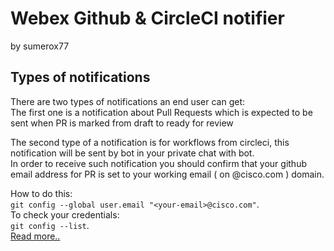 # Webex Github & CircleCI notifier
by sumerox77

## Types of notifications
<section>
There are two types of notifications an end user can get:<br />
The first one is a notification about Pull Requests which is expected to be sent when PR is marked from draft to ready for review<br />

The second type of a notification is for workflows from circleci, this notification will be sent by bot in your private chat with bot. <br />
In order to receive such notification you should confirm that your github email address for PR is set to your working email ( on @cisco.com ) domain.<br />

How to do this:
<br /> `git config --global user.email "<your-email>@cisco.com"`.<br />
To check your credentials: </br> `git config --list`.<br />
[Read more..](https://docs.github.com/en/get-started/getting-started-with-git/setting-your-username-in-git)<br />
</section>
